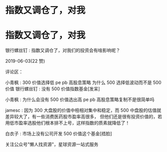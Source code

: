 # 指数又调仓了，对我

# 指数又调仓了，对我

银行螺丝钉 : 指数又调仓了，对我们的投资会有啥影响呢？

2019-06-03(22 赞)

评论区：

小青枫 : 300 价值选择低 pe pb 高股息策略 为什么 500 选择低波动而不是 500 价值 银行螺丝钉 : 没有 500 价值指数基金[发呆]

小青枫 : 为什么会没有 500 价值选出高 pe pb 高股息策略复制不是很简单吗

jamesc : 因为 300 大盘股的价值中杻相对集中和稳定，而 500 中盘股的估值就差异较大了，有一些消费医药股市盈率高很多， 但他们还是很有投资价值的，若用低市盈率选股他们根本排不上号，这样指数的质素就降低了！

白衣子 : 市场上没有公司开发 500 价值这个基金[捂脸]

关注公众号"懒人找资源"，星球资源一站式服务